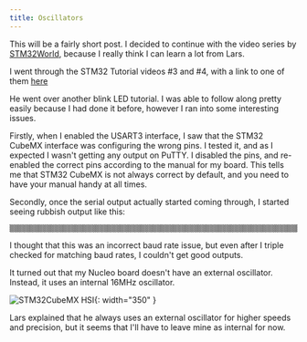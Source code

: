```yaml
---
title: Oscillators
---
```


This will be a fairly short post. I decided to continue with the video series by <a href="https://www.youtube.com/@stm32world">STM32World</a>, because I really think I
can learn a lot from Lars.

I went through the STM32 Tutorial videos #3 and #4, with a link to one of them
<a href="https://www.youtube.com/watch?v=rQDa_vxYM2Q&list=PLVfOnriB1RjWvYaTSpsqs9Us0NV1-ares&index=52&pp=iAQB0gcJCY0JAYcqIYzv">here</a>

He went over another blink LED tutorial. I was able to follow along pretty easily because I had done it before, however I ran into some interesting issues.

Firstly, when I enabled the USART3 interface, I saw that the STM32 CubeMX interface was configuring the wrong pins. I tested it, and as I expected I wasn't getting any output
on PuTTY. I disabled the pins, and re-enabled the correct pins according to the manual for my board. This tells me that STM32 CubeMX is not always correct by default,
and you need to have your manual handy at all times.

Secondly, once the serial output actually started coming through, I started seeing rubbish output like this:

    ▒▒▒▒▒▒▒▒▒▒▒▒▒▒▒▒▒▒▒▒▒▒▒▒▒▒▒▒▒▒▒▒▒▒▒▒▒▒▒▒▒▒▒▒▒▒▒▒▒▒▒▒▒▒▒▒▒▒▒▒▒▒▒▒▒▒▒▒▒▒▒▒▒▒▒▒▒▒▒▒▒▒▒▒▒▒▒▒▒▒▒▒▒▒▒▒▒▒▒▒▒▒▒▒▒▒▒▒▒▒▒▒▒▒▒▒▒▒▒▒▒▒▒▒▒▒▒▒▒▒▒▒▒▒▒▒▒▒▒▒▒▒▒▒▒▒▒▒▒▒▒▒▒▒▒▒▒▒▒▒▒▒▒▒▒▒▒▒▒▒▒▒▒▒▒▒▒▒▒▒▒▒▒▒▒▒▒▒▒▒▒▒▒▒▒▒▒▒▒▒▒▒▒▒▒▒▒▒▒▒▒▒▒▒▒▒▒▒▒▒▒▒▒▒▒▒▒▒▒▒▒▒▒▒▒▒▒▒▒▒▒▒▒▒▒▒▒▒▒▒▒▒▒▒▒▒▒▒▒▒▒▒▒▒▒▒▒▒▒▒▒▒▒▒▒▒▒▒▒▒▒▒▒▒▒▒▒▒▒▒▒▒▒▒▒▒▒▒▒▒▒▒▒▒▒▒▒▒▒▒▒▒▒▒▒▒▒▒▒▒▒▒▒▒▒▒▒▒▒▒▒▒▒▒▒▒▒

I thought that this was an incorrect baud rate issue, but even after I triple checked for matching baud rates, I couldn't get good outputs.

It turned out that my Nucleo board doesn't have an external oscillator. Instead, it uses an internal 16MHz oscillator.

![![STM32CubeMX HSI](/assets/posts/2025-05-17-oscillators/hsi.PNG){: width="350" }](/assets/posts/2025-05-15-oscillators/hsi.PNG)

Lars explained that he always uses an external oscillator for higher speeds and precision, but it seems that I'll have to leave mine as internal for now.